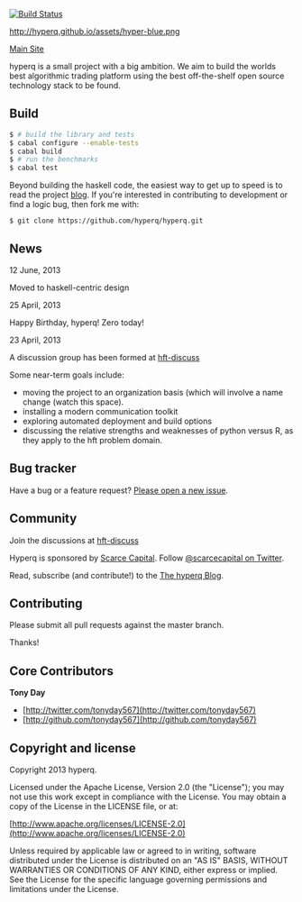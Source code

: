 [![Build Status](https://secure.travis-ci.org/hyperq/hyperq.png)](http://travis-ci.org/hyperq/hyperq)

http://hyperq.github.io/assets/hyper-blue.png

[Main Site](http://hyperq.github.io)

hyperq is a small project with a big ambition. We aim to build the worlds best
algorithmic trading platform using the best off-the-shelf open source
technology stack to be found.

## Build

```sh
$ # build the library and tests
$ cabal configure --enable-tests
$ cabal build
$ # run the benchmarks
$ cabal test
```

Beyond building the haskell code, the easiest way to
get up to speed is to read the project [blog](http://hyperq.github.io/blog). If
you're interested in contributing to development or find a logic bug, then
fork me with:

```
$ git clone https://github.com/hyperq/hyperq.git
```

## News

12 June, 2013

Moved to haskell-centric design

25 April, 2013

Happy Birthday, hyperq!  Zero today!

23 April, 2013

A discussion group has been formed at [hft-discuss](https://groups.google.com/forum/?hl=en&fromgroups#!forum/hft-discuss)

Some near-term goals include:
- moving the project to an organization basis (which will involve a name
  change (watch this space).
- installing a modern communication toolkit
- exploring automated deployment and build options
- discussing the relative strengths and weaknesses of python versus R, as they
  apply to the hft problem domain.

## Bug tracker

Have a bug or a feature request? [Please open a new issue](https://github.com/hyperq/hyperq/issues). 

## Community

Join the discussions at [hft-discuss](https://groups.google.com/forum/?hl=en&fromgroups#!forum/hft-discuss)

Hyperq is sponsored by [Scarce Capital](http://scarcecapital.com). Follow
[@scarcecapital on Twitter](http://twitter.com/scarcecapital).

Read, subscribe (and contribute!) to the [The hyperq Blog](http://hyperq.github.io).

## Contributing

Please submit all pull requests against the master branch.

Thanks!

## Core Contributors

**Tony Day**

+ [http://twitter.com/tonyday567](http://twitter.com/tonyday567)
+ [http://github.com/tonyday567](http://github.com/tonyday567)


## Copyright and license

Copyright 2013 hyperq.

Licensed under the Apache License, Version 2.0 (the "License");
you may not use this work except in compliance with the License.
You may obtain a copy of the License in the LICENSE file, or at:

  [http://www.apache.org/licenses/LICENSE-2.0](http://www.apache.org/licenses/LICENSE-2.0)

Unless required by applicable law or agreed to in writing, software
distributed under the License is distributed on an "AS IS" BASIS,
WITHOUT WARRANTIES OR CONDITIONS OF ANY KIND, either express or implied.
See the License for the specific language governing permissions and
limitations under the License.
